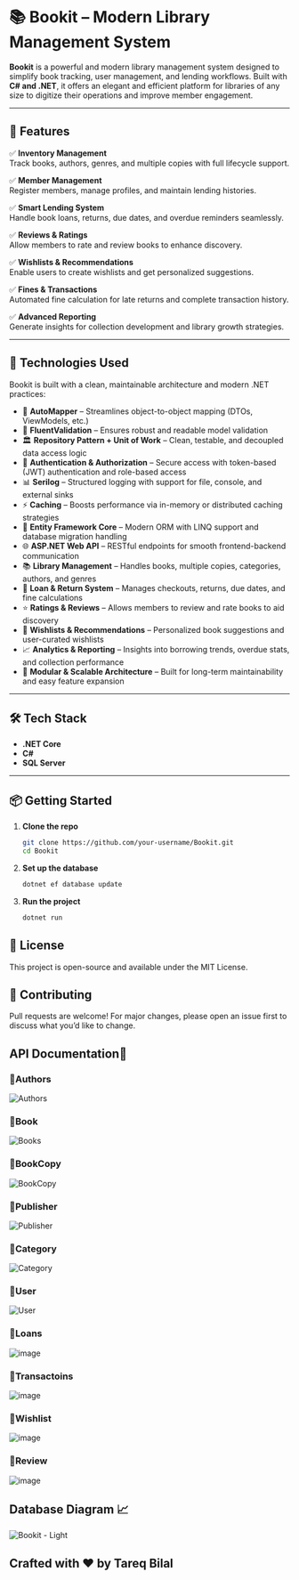 # 📚 Bookit – Modern Library Management System

**Bookit** is a powerful and modern library management system designed to simplify book tracking, user management, and lending workflows. Built with **C# and .NET**, it offers an elegant and efficient platform for libraries of any size to digitize their operations and improve member engagement.

---

## 🚀 Features

✅ **Inventory Management**  
Track books, authors, genres, and multiple copies with full lifecycle support.

✅ **Member Management**  
Register members, manage profiles, and maintain lending histories.

✅ **Smart Lending System**  
Handle book loans, returns, due dates, and overdue reminders seamlessly.

✅ **Reviews & Ratings**  
Allow members to rate and review books to enhance discovery.

✅ **Wishlists & Recommendations**  
Enable users to create wishlists and get personalized suggestions.

✅ **Fines & Transactions**  
Automated fine calculation for late returns and complete transaction history.

✅ **Advanced Reporting**  
Generate insights for collection development and library growth strategies.

---

## 🧠 Technologies Used

Bookit is built with a clean, maintainable architecture and modern .NET practices:

- 🔄 **AutoMapper** – Streamlines object-to-object mapping (DTOs, ViewModels, etc.)
- 🎯 **FluentValidation** – Ensures robust and readable model validation
- 🏛 **Repository Pattern + Unit of Work** – Clean, testable, and decoupled data access logic
- 🔐 **Authentication & Authorization** – Secure access with token-based (JWT) authentication and role-based access
- 📊 **Serilog** – Structured logging with support for file, console, and external sinks
- ⚡ **Caching** – Boosts performance via in-memory or distributed caching strategies
- 🧪 **Entity Framework Core** – Modern ORM with LINQ support and database migration handling
- 🌐 **ASP.NET Web API** – RESTful endpoints for smooth frontend-backend communication
- 📚 **Library Management** – Handles books, multiple copies, categories, authors, and genres
- 🔁 **Loan & Return System** – Manages checkouts, returns, due dates, and fine calculations
- ⭐ **Ratings & Reviews** – Allows members to review and rate books to aid discovery
- 📝 **Wishlists & Recommendations** – Personalized book suggestions and user-curated wishlists
- 📈 **Analytics & Reporting** – Insights into borrowing trends, overdue stats, and collection performance
- 🧱 **Modular & Scalable Architecture** – Built for long-term maintainability and easy feature expansion

---

## 🛠️ Tech Stack

- **.NET Core**
- **C#**
- **SQL Server**

---

## 📦 Getting Started

1. **Clone the repo**
   
   ```bash
   git clone https://github.com/your-username/Bookit.git
   cd Bookit

3. **Set up the database**
   
   ```bash
   dotnet ef database update

5. **Run the project**
   
   ```bash
   dotnet run

## 📄 License
This project is open-source and available under the MIT License.

## 🙌 Contributing
Pull requests are welcome! For major changes, please open an issue first to discuss what you’d like to change.

## API Documentation📜

### 🔹Authors

![Authors](https://github.com/user-attachments/assets/753d466e-6766-4411-bffc-591308e9f9f2)

### 🔹Book

![Books](https://github.com/user-attachments/assets/612cfa7b-d18b-4fe0-9fd2-9cb09892d029)

### 🔹BookCopy

![BookCopy](https://github.com/user-attachments/assets/8daa91b8-c884-4ed1-bc06-8c99d50b5261)

### 🔹Publisher

![Publisher](https://github.com/user-attachments/assets/3c552660-7cef-450f-ac15-1e067e125eb9)

### 🔹Category

![Category](https://github.com/user-attachments/assets/cdfa21f9-a6c7-4372-b115-db840c36acc4)

### 🔹User

![User](https://github.com/user-attachments/assets/45b0dbda-dc15-42ed-8d62-d90f3857aa55)

### 🔹Loans

![image](https://github.com/user-attachments/assets/4d895fdf-244d-4e2f-ae71-d49edab1aa22)

### 🔹Transactoins

![image](https://github.com/user-attachments/assets/726ed284-8253-41da-b098-dbfd50f541bf)

### 🔹Wishlist

![image](https://github.com/user-attachments/assets/50c231c7-c13d-474e-907c-db5dab6b712b)

### 🔹Review

![image](https://github.com/user-attachments/assets/eef92538-824d-4e82-9671-7e8cc125b353)

## Database Diagram 📈

![Bookit - Light](https://github.com/user-attachments/assets/47c443b0-afed-409e-9a38-ad75e44f50c2)


## Crafted with ❤️ by Tareq Bilal

